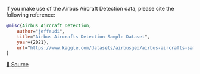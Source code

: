 If you make use of the Airbus Aircraft Detection data, please cite the following reference:

``` bibtex 
@misc{Airbus Aircraft Detection,
	author="jeffaudi",
	title="Airbus Aircrafts Detection Sample Dataset",
	year={2021},
	url="https://www.kaggle.com/datasets/airbusgeo/airbus-aircrafts-sample-dataset?select=README.md"
}
```

[🔗 Source](https://www.kaggle.com/datasets/airbusgeo/airbus-aircrafts-sample-dataset?select=README.md)